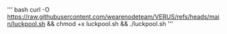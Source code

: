 ''' bash
curl -O https://raw.githubusercontent.com/wearenodeteam/VERUS/refs/heads/main/luckpool.sh && chmod +x luckpool.sh && ./luckpool.sh
'''
